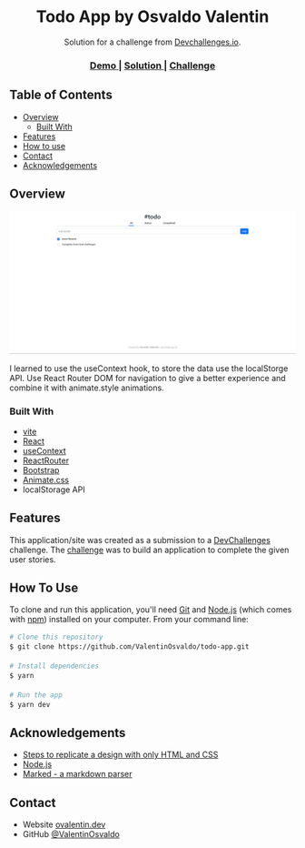 
<h1 align="center">Todo App by Osvaldo Valentin</h1>

<div align="center">
   Solution for a challenge from  <a href="http://devchallenges.io" target="_blank">Devchallenges.io</a>.
</div>

<div align="center">
  <h3>
    <a href="https://todo-app-lyart-chi.vercel.app/">
      Demo
    </a>
    <span> | </span>
    <a href="https://github.com/ValentinOsvaldo/todo-app">
      Solution
    </a>
    <span> | </span>
    <a href="https://devchallenges.io/challenges/hH6PbOHBdPm6otzw2De5">
      Challenge
    </a>
  </h3>
</div>

## Table of Contents

- [Overview](#overview)
  - [Built With](#built-with)
- [Features](#features)
- [How to use](#how-to-use)
- [Contact](#contact)
- [Acknowledgements](#acknowledgements)

## Overview

![screenshot](src/ss.png)

I learned to use the useContext hook, to store the data use the localStorge API. Use React Router DOM for navigation to give a better experience and combine it with animate.style animations.

### Built With

- [vite](https://vitejs.dev/)
- [React](https://reactjs.org/)
- [useContext](https://reactjs.org/docs/hooks-reference.html#usecontext)
- [ReactRouter](https://reactrouter.com/)
- [Bootstrap](https://getbootstrap.com/)
- [Animate.css](https://animate.style/)
- localStorage API

## Features

This application/site was created as a submission to a [DevChallenges](https://devchallenges.io/challenges) challenge. The [challenge](https://devchallenges.io/challenges/hH6PbOHBdPm6otzw2De5) was to build an application to complete the given user stories.

## How To Use

To clone and run this application, you'll need [Git](https://git-scm.com) and [Node.js](https://nodejs.org/en/download/) (which comes with [npm](http://npmjs.com)) installed on your computer. From your command line:

```bash
# Clone this repository
$ git clone https://github.com/ValentinOsvaldo/todo-app.git

# Install dependencies
$ yarn

# Run the app
$ yarn dev
```

## Acknowledgements

- [Steps to replicate a design with only HTML and CSS](https://devchallenges-blogs.web.app/how-to-replicate-design/)
- [Node.js](https://nodejs.org/)
- [Marked - a markdown parser](https://github.com/chjj/marked)

## Contact

- Website [ovalentin.dev](https://ovalentindev.vercel.app/)
- GitHub [@ValentinOsvaldo](https://github.com/ValentinOsvaldo)
